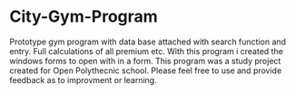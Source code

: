 # City-Gym-Program
Prototype gym program with data base attached with search function and entry. Full calculations of all premium etc.
With this program i created the windows forms to open with in a form.
This program was a study project created for Open Polythecnic school.
Please feel free to use and provide feedback as to improvment or learning.
